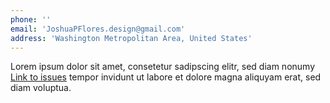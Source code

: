 ```yaml
---
phone: ''
email: 'JoshuaPFlores.design@gmail.com'
address: 'Washington Metropolitan Area, United States'
---
```


Lorem ipsum dolor sit amet, consetetur sadipscing elitr,
sed diam nonumy [Link to issues](https://github.com/Knochenmark/gatsby-starter-level-2/issues) tempor invidunt ut labore
et dolore magna aliquyam erat, sed diam voluptua.
